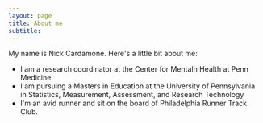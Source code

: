 ```yaml
---
layout: page
title: About me
subtitle: 
---
```


My name is Nick Cardamone. Here's a little bit about me:

- I am a research coordinator at the Center for Mentalh Health at Penn Medicine
- I am pursuing a Masters in Education at the University of Pennsylvania in Statistics, Measurement, Assessment, and Research Technology
- I'm an avid runner and sit on the board of Philadelphia Runner Track Club.

